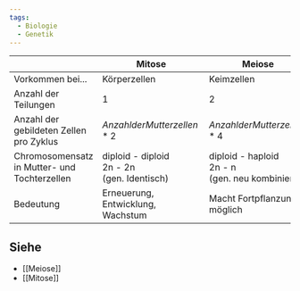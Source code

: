 ```yaml
---
tags:
  - Biologie
  - Genetik
---
```


|                                              | Mitose                                           | Meiose                                               |
| -------------------------------------------- | ------------------------------------------------ | ---------------------------------------------------- |
| Vorkommen bei...                             | Körperzellen                                     | Keimzellen                                           |
| Anzahl der Teilungen                         | 1                                                | 2                                                    |
| Anzahl der gebildeten Zellen pro Zyklus      | $Anzahl der Mutterzellen * 2$                    | $Anzahl der Mutterzellen * 4$                        |
| Chromosomensatz in Mutter- und Tochterzellen | diploid - diploid<br>2n - 2n<br>(gen. Identisch) | diploid - haploid<br>2n - n<br>(gen. neu kombiniert) |
| Bedeutung                                    | Erneuerung, Entwicklung, Wachstum                | Macht Fortpflanzung möglich                          |

## Siehe
- [[Meiose]]
- [[Mitose]]